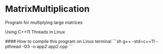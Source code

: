 # MatrixMultiplication
<p>Program for multiplying large matrices</p>
<p>Using C++11 Threads in Linux</p>
#### How to compile this program on Linux terminal
```sh
g++ -std=c++11 -pthread -O3 -o app2 app2.cpp
```
<p></p>

